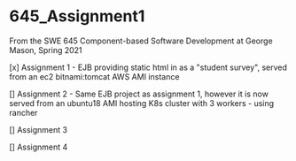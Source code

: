 # 645_Assignment1

From the SWE 645 Component-based Software Development at George Mason, Spring 2021

[x] Assignment 1 - EJB providing static html in as a "student survey", served from an ec2 bitnami:tomcat AWS AMI instance

[] Assignment 2 - Same EJB project as assignment 1, however it is now served from an ubuntu18 AMI hosting K8s cluster with 3 workers - using rancher

[] Assignment 3

[] Assignment 4
